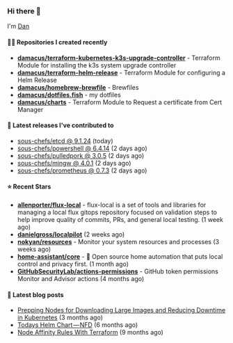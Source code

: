 

### Hi there 👋

I'm [Dan](https://medium.com/@dan.m.webb)

#### 👨‍💻 Repositories I created recently
- **[damacus/terraform-kubernetes-k3s-upgrade-controller](https://github.com/damacus/terraform-kubernetes-k3s-upgrade-controller)** - Terraform Module for installing the k3s system upgrade controller
- **[damacus/terraform-helm-release](https://github.com/damacus/terraform-helm-release)** - Terraform Module for configuring a Helm Release
- **[damacus/homebrew-brewfile](https://github.com/damacus/homebrew-brewfile)** - Brewfiles
- **[damacus/dotfiles.fish](https://github.com/damacus/dotfiles.fish)** - my dotfiles
- **[damacus/charts](https://github.com/damacus/charts)** - Terraform Module to Request a certificate from Cert Manager

#### 🚀 Latest releases I've contributed to


- [sous-chefs/etcd @ 9.1.24](https://github.com/sous-chefs/etcd/releases/tag/9.1.24) (today)
- [sous-chefs/powershell @ 6.4.14](https://github.com/sous-chefs/powershell/releases/tag/6.4.14) (2 days ago)
- [sous-chefs/pulledpork @ 3.0.5](https://github.com/sous-chefs/pulledpork/releases/tag/3.0.5) (2 days ago)
- [sous-chefs/mingw @ 4.0.1](https://github.com/sous-chefs/mingw/releases/tag/4.0.1) (2 days ago)
- [sous-chefs/prometheus @ 0.7.3](https://github.com/sous-chefs/prometheus/releases/tag/0.7.3) (2 days ago)

#### ⭐ Recent Stars


- **[allenporter/flux-local](https://github.com/allenporter/flux-local)** - flux-local is a set of tools and libraries for managing a local flux gitops repository focused on validation steps to help improve quality of commits, PRs, and general local testing.  (1 week ago)
- **[danielgross/localpilot](https://github.com/danielgross/localpilot)** (2 weeks ago)
- **[nokyan/resources](https://github.com/nokyan/resources)** - Monitor your system resources and processes (3 weeks ago)
- **[home-assistant/core](https://github.com/home-assistant/core)** - :house_with_garden: Open source home automation that puts local control and privacy first. (1 month ago)
- **[GitHubSecurityLab/actions-permissions](https://github.com/GitHubSecurityLab/actions-permissions)** - GitHub token permissions Monitor and Advisor actions (4 months ago)

#### 📄 Latest blog posts
- [Prepping Nodes for Downloading Large Images and Reducing Downtime in Kubernetes](https://medium.com/@dan.m.webb/prepping-nodes-for-downloading-large-images-and-reducing-downtime-in-kubernetes-551ead53f0?source=rss-bbba9c670f6e------2) (3 months ago)
- [Todays Helm Chart — NFD](https://medium.com/@dan.m.webb/todays-helm-chart-nfd-efe64f156edd?source=rss-bbba9c670f6e------2) (6 months ago)
- [Node Affinity Rules With Terraform](https://awstip.com/node-affinity-rules-with-terraform-a0766e0bb1da?source=rss-bbba9c670f6e------2) (9 months ago)
